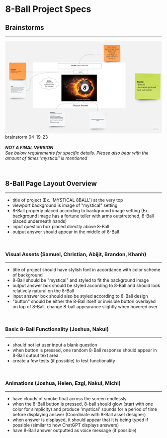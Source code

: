 # 8-Ball Project Specs

## Brainstorms
---
![8-ball brainstorm 041923](/specs/8-ball/041923-brainstorm.jpg)
brainstorm 04-19-23
<br> <br>
***NOT A FINAL VERSION***
<br>
*See below requirements for specific details. Please also bear with the amount of times 'mystical' is mentioned*

<br>

## 8-Ball Page Layout Overview
---
- title of project (Ex. 'MYSTICAL 8BALL') at the very top
- viewport background is image of "mystical" setting
- 8-Ball properly placed according to background image setting (Ex. background image has a fortune teller with arms outstretched, 8-Ball placed underneath hands)
- input question box placed directly above 8-Ball
- output answer should appear in the middle of 8-Ball

<br>

### Visual Assets (Samuel, Christian, Abijit, Brandon, Khanh)
---
- title of project should have stylish font in accordance with color scheme of background
- 8-Ball should be "mystical" and styled to fit the background image
- output answer box should be styled according to 8-Ball and should look relatively natural on the 8-Ball
- input answer box should also be styled according to 8-Ball design
- "button" should be either the 8-Ball itself or invisible button overlayed on top of 8-Ball, change 8-ball appearance slightly when hovered over

<br>

### Basic 8-Ball Functionality (Joshua, Nakul)
---
- should not let user input a blank question
- when button is pressed, one random 8-Ball response should appear in 8-Ball output text area
- create a few tests (if possible) to test functionality

<br>

### Animations (Joshua, Helen, Ezgi, Nakul, Michi)
---
- have clouds of smoke float across the screen endlessly
- when the 8-Ball button is pressed, 8-ball should glow (start with one color for simplicity) and produce 'mystical' sounds for a period of time before displaying answer (Coordinate with 8-Ball asset designer)
- when answer is displayed, it should appear that it is being typed if possible (similar to how ChatGPT displays answers)
- have 8-Ball answer outputted as voice message (if possible)
